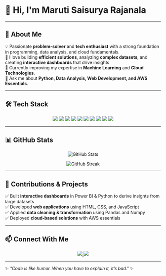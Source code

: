 # 👋 Hi, I'm Maruti Saisurya Rajanala  

---

## 🌟 About Me  

💡 Passionate **problem-solver** and **tech enthusiast** with a strong foundation in programming, data analysis, and cloud fundamentals.  
🔭 I love building **efficient solutions**, analyzing **complex datasets**, and creating **interactive dashboards** that drive insights.  
🌱 Currently improving my expertise in **Machine Learning** and **Cloud Technologies**.  
💬 Ask me about **Python, Data Analysis, Web Development, and AWS Essentials**.  

---

## 🛠️ Tech Stack  

<p align="center">
  <!-- Programming Languages -->
  <img src="https://img.shields.io/badge/Python-3670A0?style=for-the-badge&logo=python&logoColor=ffdd54" />
  <img src="https://img.shields.io/badge/C++-00599C?style=for-the-badge&logo=cplusplus&logoColor=white" />
  <img src="https://img.shields.io/badge/C-283593?style=for-the-badge&logo=c&logoColor=white" />
  <img src="https://img.shields.io/badge/JavaScript-F7DF1E?style=for-the-badge&logo=javascript&logoColor=black" />
  <img src="https://img.shields.io/badge/HTML5-E34F26?style=for-the-badge&logo=html5&logoColor=white" />
  <img src="https://img.shields.io/badge/CSS3-1572B6?style=for-the-badge&logo=css3&logoColor=white" />

  <!-- Data & Tools -->
  <img src="https://img.shields.io/badge/Numpy-013243?style=for-the-badge&logo=numpy&logoColor=white" />
  <img src="https://img.shields.io/badge/Pandas-150458?style=for-the-badge&logo=pandas&logoColor=white" />
  <img src="https://img.shields.io/badge/PowerBI-F2C811?style=for-the-badge&logo=powerbi&logoColor=black" />
  <img src="https://img.shields.io/badge/AWS-FF9900?style=for-the-badge&logo=amazonaws&logoColor=white" />
</p>

---

## 📊 GitHub Stats  

<p align="center">
  <img src="https://github-readme-stats.vercel.app/api?username=Saisurya-123&show_icons=true&theme=tokyonight" alt="GitHub Stats" />
</p>

<p align="center">
  <img src="https://github-readme-streak-stats.herokuapp.com/?user=Saisurya-123&theme=tokyonight" alt="GitHub Streak" />
</p>

---

## 🚀 Contributions & Projects  

✅ Built **interactive dashboards** in Power BI & Python to derive insights from large datasets  
✅ Developed **web applications** using HTML, CSS, and JavaScript  
✅ Applied **data cleaning & transformation** using Pandas and Numpy  
✅ Deployed **cloud-based solutions** with AWS essentials  

---

## 📫 Connect With Me  

<p align="center">
  <a href="https://www.linkedin.com/in/your-linkedin/maruti-saisurya-rajanala-784a26224" target="_blank">
    <img src="https://img.shields.io/badge/LinkedIn-%230077B5.svg?style=for-the-badge&logo=linkedin&logoColor=white" />
  </a>
  <a href="mailto:your-saisuryarajanala63@gmail.com">
    <img src="https://img.shields.io/badge/Gmail-D14836?style=for-the-badge&logo=gmail&logoColor=white" />
  </a>
</p>

---

✨ _"Code is like humor. When you have to explain it, it’s bad."_ ✨
